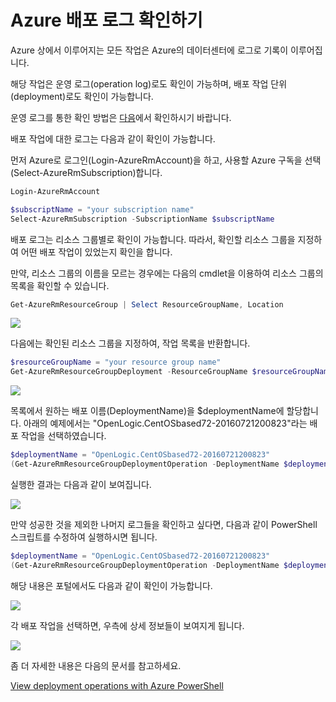 # Azure 배포 로그 확인하기

Azure 상에서 이루어지는 모든 작업은 Azure의 데이터센터에 로그로 기록이 이루어집니다.

해당 작업은 운영 로그(operation log)로도 확인이 가능하며, 배포 작업 단위(deployment)로도 확인이 가능합니다.

운영 로그를 통한 확인 방법은 [다음](https://github.com/jiyongseong/AzureCommon/tree/master/azure_resource_manager/powershell/azure-operation-log)에서 확인하시기 바랍니다.

배포 작업에 대한 로그는 다음과 같이 확인이 가능합니다.

먼저 Azure로 로그인(Login-AzureRmAccount)을 하고, 사용할 Azure 구독을 선택(Select-AzureRmSubscription)합니다.

```powershell
Login-AzureRmAccount

$subscriptName = "your subscription name"
Select-AzureRmSubscription -SubscriptionName $subscriptName
```

배포 로그는 리소스 그룹별로 확인이 가능합니다. 따라서, 확인할 리소스 그룹을 지정하여 어떤 배포 작업이 있었는지 확인을 합니다.

만약, 리소스 그룹의 이름을 모르는 경우에는 다음의 cmdlet을 이용하여 리소스 그룹의 목록을 확인할 수 있습니다.

```powershell
Get-AzureRmResourceGroup | Select ResourceGroupName, Location
```

![](https://jyseongfileshare.blob.core.windows.net/images/azure-deployment-log-01.png)

다음에는 확인된 리소스 그룹을 지정하여, 작업 목록을 반환합니다.

```powershell
$resourceGroupName = "your resource group name"
Get-AzureRmResourceGroupDeployment -ResourceGroupName $resourceGroupName | SELECT DeploymentName, ResourceGroupName, ProvisioningState, Timestamp, Mode, TemplateLink | Format-Table
```
![](https://jyseongfileshare.blob.core.windows.net/images/azure-deployment-log-02.png)

목록에서 원하는 배포 이름(DeploymentName)을 $deploymentName에 할당합니다. 아래의 예제에서는 "OpenLogic.CentOSbased72-20160721200823"라는 배포 작업을 선택하였습니다.

```powershell
$deploymentName = "OpenLogic.CentOSbased72-20160721200823"
(Get-AzureRmResourceGroupDeploymentOperation -DeploymentName $deploymentName -ResourceGroupName $resourceGroupName).Properties 
```
실행한 결과는 다음과 같이 보여집니다.

![](https://jyseongfileshare.blob.core.windows.net/images/azure-deployment-log-03.png)

만약 성공한 것을 제외한 나머지 로그들을 확인하고 싶다면, 다음과 같이 PowerShell 스크립트를 수정하여 실행하시면 됩니다.

```powershell
$deploymentName = "OpenLogic.CentOSbased72-20160721200823"
(Get-AzureRmResourceGroupDeploymentOperation -DeploymentName $deploymentName -ResourceGroupName $resourceGroupName).Properties | Where-Object provisioningState -NE "Succeeded"
```

해당 내용은 포털에서도 다음과 같이 확인이 가능합니다.

![](https://jyseongfileshare.blob.core.windows.net/images/azure-deployment-log-04.png)

각 배포 작업을 선택하면, 우측에 상세 정보들이 보여지게 됩니다.

![](https://jyseongfileshare.blob.core.windows.net/images/azure-deployment-log-05.png)

좀 더 자세한 내용은 다음의 문서를 참고하세요.

[View deployment operations with Azure PowerShell](https://github.com/Azure/azure-content/blob/master/articles/resource-manager-troubleshoot-deployments-powershell.md)